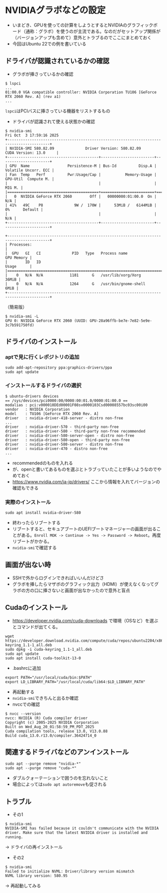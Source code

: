 # NVIDIAグラボなどの設定
- いまどき、GPUを使っての計算をしようとするとNVIDIAのグラフィックボード（通称：グラボ）を使うのが主流である。なのだがセットアップ関係が（バージョンアップも含めて）意外とトラブるのでここにまとめておく
- 今回はUbuntu 22での例を書いている

## ドライバが認識されているかの確認
- グラボが挿さっているかの確認
```
$ lspci
...
01:00.0 VGA compatible controller: NVIDIA Corporation TU106 [GeForce RTX 2060 Rev. A] (rev a1)
...
```
`lspci`はPCIバスに挿さっている機器をリストするもの

- ドライバが認識されて使える状態かの確認
```
$ nvidia-smi 
Fri Oct  3 17:59:16 2025       
+-----------------------------------------------------------------------------------------+
| NVIDIA-SMI 580.82.09              Driver Version: 580.82.09      CUDA Version: 13.0     |
+-----------------------------------------+------------------------+----------------------+
| GPU  Name                 Persistence-M | Bus-Id          Disp.A | Volatile Uncorr. ECC |
| Fan  Temp   Perf          Pwr:Usage/Cap |           Memory-Usage | GPU-Util  Compute M. |
|                                         |                        |               MIG M. |
|=========================================+========================+======================|
|   0  NVIDIA GeForce RTX 2060        Off |   00000000:01:00.0  On |                  N/A |
| 41%   49C    P8              9W /  170W |      53MiB /   6144MiB |      0%      Default |
|                                         |                        |                  N/A |
+-----------------------------------------+------------------------+----------------------+

+-----------------------------------------------------------------------------------------+
| Processes:                                                                              |
|  GPU   GI   CI              PID   Type   Process name                        GPU Memory |
|        ID   ID                                                               Usage      |
|=========================================================================================|
|    0   N/A  N/A            1181      G   /usr/lib/xorg/Xorg                       36MiB |
|    0   N/A  N/A            1264      G   /usr/bin/gnome-shell                      6MiB |
+-----------------------------------------------------------------------------------------+
```
（簡易版）
```
$ nvidia-smi -L
GPU 0: NVIDIA GeForce RTX 2060 (UUID: GPU-28a96ffb-be7e-7e82-5e9e-3c7b591750fd)
```


## ドライバのインストール
### aptで見に行くレポジトリの追加
```
sudo add-apt-repository ppa:graphics-drivers/ppa
sudo apt update
```
### インストールするドライバの選択
```
$ ubuntu-drivers devices
== /sys/devices/pci0000:00/0000:00:01.0/0000:01:00.0 ==
modalias : pci:v000010DEd00001F08sv0000103Csd00008557bc03sc00i00
vendor   : NVIDIA Corporation
model    : TU106 [GeForce RTX 2060 Rev. A]
driver   : nvidia-driver-418-server - distro non-free
...
driver   : nvidia-driver-570 - third-party non-free
driver   : nvidia-driver-580 - third-party non-free recommended
driver   : nvidia-driver-580-server-open - distro non-free
driver   : nvidia-driver-580-open - third-party non-free
driver   : nvidia-driver-580-server - distro non-free
driver   : nvidia-driver-470 - distro non-free
...
```
- recommendedのものを入れる
- が、openと書いてあるものを選ぶとトラブっていたことが多いようなのでやめておく
- https://www.nvidia.com/ja-jp/drivers/ ここから情報を入れてバージョンの確認もできる
### 実際のインストール
```
sudo apt install nvidia-driver-580
```
- 終わったらリブートする
- リブートすると、セキュアブートのUEFIブートマネージャーの画面が出ることがある。`Enroll MOK -> Continue -> Yes -> Password -> Reboot`。再度リブートがかかる。
- `nvidia-smi`で確認する

## 画面が出ない時
- SSHで外からログインできればいいんだけどさ
- グラボを挿したらマザボのグラフィック出力（HDMI）が使えなくなってグラボの方の口に挿さないと画面が出なかったので意外と盲点

## Cudaのインストール
- https://developer.nvidia.com/cuda-downloads で環境（OSなど）を選ぶとコマンドが出てくる。
```
wget https://developer.download.nvidia.com/compute/cuda/repos/ubuntu2204/x86_64/cuda-keyring_1.1-1_all.deb
sudo dpkg -i cuda-keyring_1.1-1_all.deb
sudo apt update
sudo apt install cuda-toolkit-13-0
```
- .bashrcに追加
```
export PATH="/usr/local/cuda/bin:$PATH"
export LD_LIBRARY_PATH="/usr/local/cuda/lib64:$LD_LIBRARY_PATH"
```
- 再起動する
- `nvidia-smi`できちんと出るか確認
- nvccでの確認
```
$ nvcc --version
nvcc: NVIDIA (R) Cuda compiler driver
Copyright (c) 2005-2025 NVIDIA Corporation
Built on Wed_Aug_20_01:58:59_PM_PDT_2025
Cuda compilation tools, release 13.0, V13.0.88
Build cuda_13.0.r13.0/compiler.36424714_0
```


## 関連するドライバなどのアンインストール
```
sudo apt --purge remove "nvidia-*"
sudo apt --purge remove "cuda-*"
```
- ダブルクォーテーションで囲うのを忘れないこと
- 場合によっては`sudo apt autoremove`も促される

## トラブル
- その1
```
$ nvidia-smi 
NVIDIA-SMI has failed because it couldn't communicate with the NVIDIA driver. Make sure that the latest NVIDIA driver is installed and running.
```
→ ドライバの再インストール
- その2
```
$ nvidia-smi
Failed to initialize NVML: Driver/library version mismatch
NVML library version: 580.95
```
→ 再起動してみる
